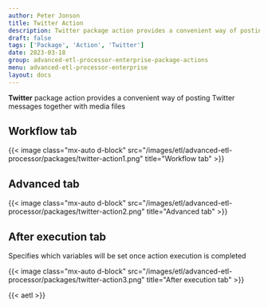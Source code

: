 ```yaml
---
author: Peter Jonson
title: Twitter Action
description: Twitter package action provides a convenient way of posting Twitter messages together with media files
draft: false
tags: ['Package', 'Action', 'Twitter']
date: 2023-03-18
group: advanced-etl-processor-enterprise-package-actions
menu: advanced-etl-processor-enterprise
layout: docs
---
```


**Twitter** package action provides a convenient way of posting Twitter messages together with media files

## Workflow tab

{{< image class="mx-auto d-block"  src="/images/etl/advanced-etl-processor/packages/twitter-action1.png" title="Workflow tab" >}}

## Advanced tab

{{< image class="mx-auto d-block"  src="/images/etl/advanced-etl-processor/packages/twitter-action2.png" title="Advanced tab" >}}

## After execution tab

Specifies which variables will be set once action execution is completed

{{< image class="mx-auto d-block"  src="/images/etl/advanced-etl-processor/packages/twitter-action3.png" title="After execution tab" >}}

{{< aetl >}}
